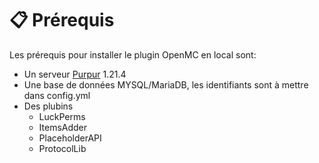 # 📋 Prérequis

Les prérequis pour installer le plugin OpenMC en local sont:

* Un serveur [Purpur](https://purpurmc.org/) 1.21.4
* Une base de données MYSQL/MariaDB, les identifiants sont à mettre dans config.yml
* Des plubins
  * LuckPerms
  * ItemsAdder
  * PlaceholderAPI
  * ProtocolLib
